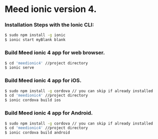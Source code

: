 # Meed ionic version 4.
### Installation Steps with the Ionic CLI:
```bash
$ sudo npm install -g ionic
$ ionic start myBlank blank
```
### Build Meed ionic 4 app for web browser.
```bash
$ cd 'meedionic4' //project directory
$ ionic serve
```
### Build Meed ionic 4 app for iOS.
```bash
$ sudo npm install -g cordova // you can skip if already installed
$ cd 'meedionic4' //project directory
$ ionic cordova build ios
```
### Build Meed ionic 4 app for Android.
```bash
$ sudo npm install -g cordova // you can skip if already installed
$ cd 'meedionic4' //project directory
$ ionic cordova build android
```
